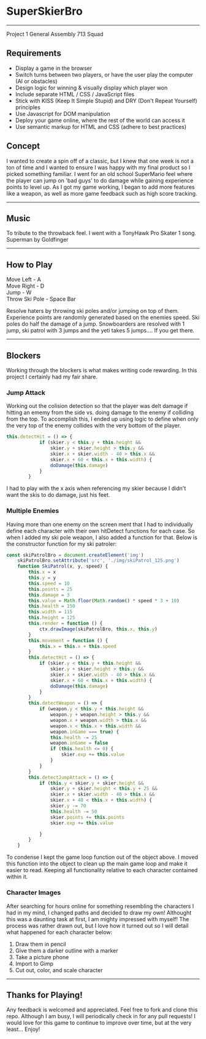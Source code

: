 # SuperSkierBro
____
Project 1 General Assembly 713 Squad
## Requirements
* Display a game in the browser
* Switch turns between two players, or have the user play the computer (AI or obstacles)
* Design logic for winning & visually display which player won
* Include separate HTML / CSS / JavaScript files
* Stick with KISS (Keep It Simple Stupid) and DRY (Don't Repeat Yourself) principles
* Use Javascript for DOM manipulation
* Deploy your game online, where the rest of the world can access it
* Use semantic markup for HTML and CSS (adhere to best practices)

## Concept
I wanted to create a spin off of a classic, but I knew that one week is not a ton of time and I wanted to ensure I was happy with my final product so I picked something familiar. I went for an old school SuperMario feel where the player can jump on 'bad guys' to do damage while gaining experience points to level up. As I got my game working, I began to add more features like a weapon, as well as more game feedback such as high score tracking. 
____
## Music
To tribute to the throwback feel. I went with a TonyHawk Pro Skater 1 song. Superman by Goldfinger
____
## How to Play
Move Left - A  
Move Right - D  
Jump - W  
Throw Ski Pole - Space Bar

Resolve haters by throwing ski poles and/or jumping on top of them. Experience points are randomly generated based on the enemies speed. Ski poles do half the damage of a jump. Snowboarders are resolved with 1 jump, ski patrol with 3 jumps and the yeti takes 5 jumps.... If you get there.
____
## Blockers
Working through the blockers is what makes writing code rewarding. In this project I certainly had my fair share.

### Jump Attack
Working out the colision detection so that the player was delt damage if hitting an ememy from the side vs. doing damage to the enemy if colliding from the top. To accomplish this, I ended up using logic to define when only the very top of the enemy collides with the very bottom of the player.
``` javascript
this.detectHit = () => {
            if (skier.y < this.y + this.height &&
                skier.y + skier.height > this.y &&
                skier.x + skier.width - 40 > this.x &&
                skier.x + 60 < this.x + this.width) {
                doDamage(this.damage)
            }
        }
```
I had to play with the x axis when referencing my skier because I didn't want the skis to do damage, just his feet. 

### Multiple Enemies
Having more than one enemy on the screen ment that I had to individually define each character with their own hitDetect functions for each case. So when I added my ski pole weapon, I also added a function for that. Below is the constructor function for my ski patroler:
```javascript
const skiPatrolBro = document.createElement('img')
    skiPatrolBro.setAttribute('src', './img/skiPatrol_125.png')
    function SkiPatrol(x, y, speed) {
        this.x = x
        this.y = y
        this.speed = 10
        this.points = 25
        this.damage = 3
        this.value = Math.floor(Math.random() * speed * 3 + 10)
        this.health = 150
        this.width = 115
        this.height = 125
        this.render = function () {
            ctx.drawImage(skiPatrolBro, this.x, this.y)
        }
        this.movement = function () {
            this.x = this.x + this.speed
        }
        this.detectHit = () => {
            if (skier.y < this.y + this.height &&
                skier.y + skier.height > this.y &&
                skier.x + skier.width - 40 > this.x &&
                skier.x + 60 < this.x + this.width) {
                doDamage(this.damage)
            }
        }
        this.detectWeapon = () => {
            if (weapon.y < this.y + this.height &&
                weapon.y + weapon.height > this.y &&
                weapon.x + weapon.width > this.x &&
                weapon.x < this.x + this.width &&
                weapon.inGame === true) {
                this.health -= 25
                weapon.inGame = false
                if (this.health <= 0) {
                    skier.exp += this.value
                }
            }
        }
        this.detectJumpAttack = () => {
            if (this.y < skier.y + skier.height &&
                skier.y + skier.height < this.y + 25 &&
                skier.x + skier.width - 40 > this.x &&
                skier.x + 40 < this.x + this.width) {
                skier.y -= 70
                this.health -= 50
                skier.points += this.points
                skier.exp += this.value

            }
        }
    }
```
To condense I kept the game loop function out of the object above. I moved this function into the object to clean up the main game loop and make it easier to read. Keeping all functionality relative to each character contained within it.

### Character Images
After searching for hours online for something resembling the characters I had in my mind, I changed paths and decided to draw my own! Althought this was a daunting task at first, I am mighty impressed with myself! The process was rather drawn out, but I love how it turned out so I will detail what happened for each character below:
1. Draw them in pencil
2. Give them a darker outline with a marker
3. Take a picture phone
4. Import to Gimp
5. Cut out, color, and scale character
____
## Thanks for Playing!
Any feedback is welcomed and appreciated. Feel free to fork and clone this repo. Although I am busy, I will periodically check in for any pull requests! I would love for this game to continue to improve over time, but at the very least...  Enjoy!


